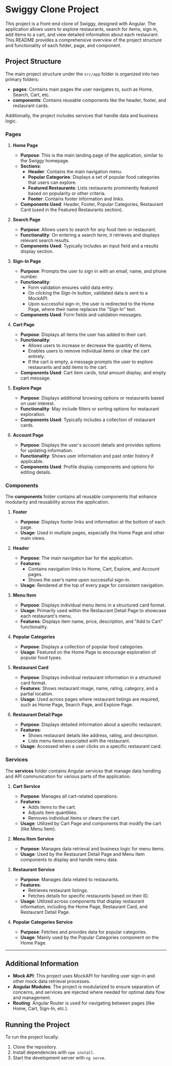 # Swiggy Clone Project

This project is a front-end clone of Swiggy, designed with Angular. The application allows users to explore restaurants, search for items, sign in, add items to a cart, and view detailed information about each restaurant. This README provides a comprehensive overview of the project structure and functionality of each folder, page, and component.

## Project Structure

The main project structure under the `src/app` folder is organized into two primary folders:
- **pages**: Contains main pages the user navigates to, such as Home, Search, Cart, etc.
- **components**: Contains reusable components like the header, footer, and restaurant cards.

Additionally, the project includes services that handle data and business logic.

### Pages

1. **Home Page**
   - **Purpose**: This is the main landing page of the application, similar to the Swiggy homepage.
   - **Sections**:
     - **Header**: Contains the main navigation menu.
     - **Popular Categories**: Displays a set of popular food categories that users can explore.
     - **Featured Restaurants**: Lists restaurants prominently featured based on popularity or other criteria.
     - **Footer**: Contains footer information and links.
   - **Components Used**: Header, Footer, Popular Categories, Restaurant Card (used in the Featured Restaurants section).

2. **Search Page**
   - **Purpose**: Allows users to search for any food item or restaurant.
   - **Functionality**: On entering a search term, it retrieves and displays relevant search results.
   - **Components Used**: Typically includes an input field and a results display section.

3. **Sign-In Page**
   - **Purpose**: Prompts the user to sign in with an email, name, and phone number.
   - **Functionality**:
     - Form validation ensures valid data entry.
     - On clicking the Sign-In button, validated data is sent to a MockAPI.
     - Upon successful sign-in, the user is redirected to the Home Page, where their name replaces the "Sign In" text.
   - **Components Used**: Form fields and validation messages.

4. **Cart Page**
   - **Purpose**: Displays all items the user has added to their cart.
   - **Functionality**:
     - Allows users to increase or decrease the quantity of items.
     - Enables users to remove individual items or clear the cart entirely.
     - If the cart is empty, a message prompts the user to explore restaurants and add items to the cart.
   - **Components Used**: Cart item cards, total amount display, and empty cart message.

5. **Explore Page**
   - **Purpose**: Displays additional browsing options or restaurants based on user interest.
   - **Functionality**: May include filters or sorting options for restaurant exploration.
   - **Components Used**: Typically includes a collection of restaurant cards.

6. **Account Page**
   - **Purpose**: Displays the user's account details and provides options for updating information.
   - **Functionality**: Shows user information and past order history if applicable.
   - **Components Used**: Profile display components and options for editing details.

### Components

The **components** folder contains all reusable components that enhance modularity and reusability across the application.

1. **Footer**
   - **Purpose**: Displays footer links and information at the bottom of each page.
   - **Usage**: Used in multiple pages, especially the Home Page and other main views.

2. **Header**
   - **Purpose**: The main navigation bar for the application.
   - **Features**:
     - Contains navigation links to Home, Cart, Explore, and Account pages.
     - Shows the user’s name upon successful sign-in.
   - **Usage**: Rendered at the top of every page for consistent navigation.

3. **Menu Item**
   - **Purpose**: Displays individual menu items in a structured card format.
   - **Usage**: Primarily used within the Restaurant Detail Page to showcase each restaurant's menu.
   - **Features**: Displays item name, price, description, and "Add to Cart" functionality.

4. **Popular Categories**
   - **Purpose**: Displays a collection of popular food categories.
   - **Usage**: Featured on the Home Page to encourage exploration of popular food types.

5. **Restaurant Card**
   - **Purpose**: Displays individual restaurant information in a structured card format.
   - **Features**: Shows restaurant image, name, rating, category, and a partial location.
   - **Usage**: Used across pages where restaurant listings are required, such as Home Page, Search Page, and Explore Page.

6. **Restaurant Detail Page**
   - **Purpose**: Displays detailed information about a specific restaurant.
   - **Features**: 
     - Shows restaurant details like address, rating, and description.
     - Lists menu items associated with the restaurant.
   - **Usage**: Accessed when a user clicks on a specific restaurant card.

### Services

The **services** folder contains Angular services that manage data handling and API communication for various parts of the application.

1. **Cart Service**
   - **Purpose**: Manages all cart-related operations.
   - **Features**:
     - Adds items to the cart.
     - Adjusts item quantities.
     - Removes individual items or clears the cart.
   - **Usage**: Utilized by Cart Page and components that modify the cart (like Menu Item).

2. **Menu Item Service**
   - **Purpose**: Manages data retrieval and business logic for menu items.
   - **Usage**: Used by the Restaurant Detail Page and Menu Item components to display and handle menu data.

3. **Restaurant Service**
   - **Purpose**: Manages data related to restaurants.
   - **Features**:
     - Retrieves restaurant listings.
     - Fetches details for specific restaurants based on their ID.
   - **Usage**: Utilized across components that display restaurant information, including the Home Page, Restaurant Card, and Restaurant Detail Page.

4. **Popular Categories Service**
   - **Purpose**: Fetches and provides data for popular categories.
   - **Usage**: Mainly used by the Popular Categories component on the Home Page.

---

## Additional Information

- **Mock API**: This project uses MockAPI for handling user sign-in and other mock data retrieval processes.
- **Angular Modules**: The project is modularized to ensure separation of concerns, and services are injected where needed for optimal data flow and management.
- **Routing**: Angular Router is used for navigating between pages (like Home, Cart, Sign-In, etc.).
  
## Running the Project

To run the project locally:
1. Clone the repository.
2. Install dependencies with `npm install`.
3. Start the development server with `ng serve`.

